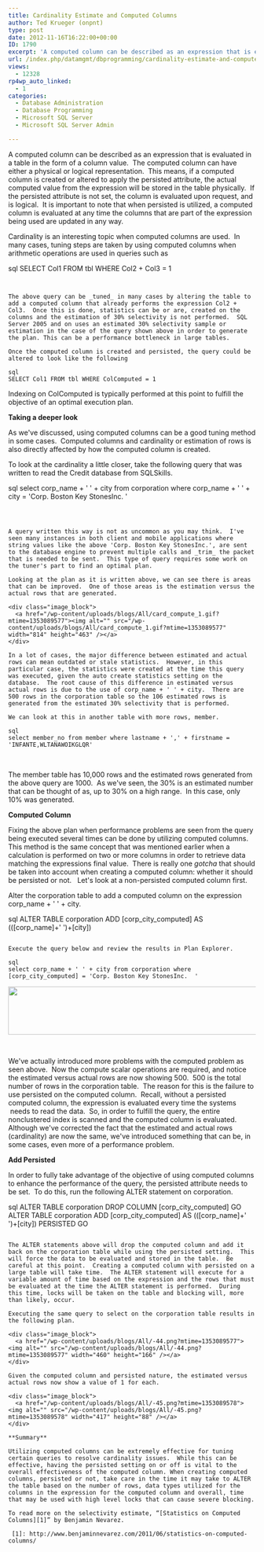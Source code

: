 ```yaml
---
title: Cardinality Estimate and Computed Columns
author: Ted Krueger (onpnt)
type: post
date: 2012-11-16T16:22:00+00:00
ID: 1790
excerpt: 'A computed column can be described as an expression that is evaluated in a table in the form of a column value.  The computed column can have either a physical or logical representation.  This means, if a computed column is created or altered to apply t&hellip;'
url: /index.php/datamgmt/dbprogramming/cardinality-estimate-and-computed-columns/
views:
  - 12328
rp4wp_auto_linked:
  - 1
categories:
  - Database Administration
  - Database Programming
  - Microsoft SQL Server
  - Microsoft SQL Server Admin

---
```

A computed column can be described as an expression that is evaluated in a table in the form of a column value.  The computed column can have either a physical or logical representation.  This means, if a computed column is created or altered to apply the persisted attribute, the actual computed value from the expression will be stored in the table physically.  If the persisted attribute is not set, the column is evaluated upon request, and is logical.  It is important to note that when persisted is utilized, a computed column is evaluated at any time the columns that are part of the expression being used are updated in any way.

Cardinality is an interesting topic when computed columns are used.  In many cases, tuning steps are taken by using computed columns when arithmetic operations are used in queries such as

sql
SELECT Col1 FROM tbl WHERE Col2 + Col3 = 1
```


The above query can be _tuned_ in many cases by altering the table to add a computed column that already performs the expression Col2 + Col3.  Once this is done, statistics can be or are, created on the columns and the estimation of 30% selectivity is not performed.  SQL Server 2005 and on uses an estimated 30% selectivity sample or estimation in the case of the query shown above in order to generate the plan. This can be a performance bottleneck in large tables.

Once the computed column is created and persisted, the query could be altered to look like the following

sql
SELECT Col1 FROM tbl WHERE ColComputed = 1
```


Indexing on ColComputed is typically performed at this point to fulfill the objective of an optimal execution plan.

**Taking a deeper look**

As we've discussed, using computed columns can be a good tuning method in some cases.  Computed columns and cardinality or estimation of rows is also directly affected by how the computed column is created.

To look at the cardinality a little closer, take the following query that was written to read the Credit database from SQLSkills.

sql
select corp_name + ' ' + city from corporation where 
corp_name + ' ' + city = 'Corp. Boston Key StonesInc.  '
```

 

A query written this way is not as uncommon as you may think.  I've seen many instances in both client and mobile applications where string values like the above 'Corp. Boston Key StonesInc.', are sent to the database engine to prevent multiple calls and _trim_ the packet that is needed to be sent.  This type of query requires some work on the tuner's part to find an optimal plan.

Looking at the plan as it is written above, we can see there is areas that can be improved.  One of those areas is the estimation versus the actual rows that are generated.

<div class="image_block">
  <a href="/wp-content/uploads/blogs/All/card_compute_1.gif?mtime=1353089577"><img alt="" src="/wp-content/uploads/blogs/All/card_compute_1.gif?mtime=1353089577" width="814" height="463" /></a>
</div>

In a lot of cases, the major difference between estimated and actual rows can mean outdated or stale statistics.  However, in this particular case, the statistics were created at the time this query was executed, given the auto create statistics setting on the database.  The root cause of this difference in estimated versus actual rows is due to the use of corp_name + ' ' + city.  There are 500 rows in the corporation table so the 106 estimated rows is generated from the estimated 30% selectivity that is performed.

We can look at this in another table with more rows, member.

sql
select member_no from member where lastname + ',' + firstname = 'INFANTE,WLTANAWOIKGLQR'
```


 

The member table has 10,000 rows and the estimated rows generated from the above query are 1000.  As we've seen, the 30% is an estimated number that can be thought of as, up to 30% on a high range.  In this case, only 10% was generated.

**Computed Column**

Fixing the above plan when performance problems are seen from the query being executed several times can be done by utilizing computed columns.  This method is the same concept that was mentioned earlier when a calculation is performed on two or more columns in order to retrieve data matching the expressions final value.  There is really one _gotcha_ that should be taken into account when creating a computed column: whether it should be persisted or not.   Let's look at a non-persisted computed column first.

Alter the corporation table to add a computed column on the expression corp_name + ' ' + city.

sql
ALTER TABLE corporation
ADD [corp_city_computed]  AS (([corp_name]+' ')+[city])
```

Execute the query below and review the results in Plan Explorer.

sql
select corp_name + ' ' + city from corporation where 
[corp_city_computed] = 'Corp. Boston Key StonesInc.  '
```

<div class="image_block">
  <a href="/wp-content/uploads/blogs/All/-43.png?mtime=1353089577"><img alt="" src="/wp-content/uploads/blogs/All/-43.png?mtime=1353089577" width="624" height="98" /></a>
</div>

 

We've actually introduced more problems with the computed problem as seen above.  Now the compute scalar operations are required, and notice the estimated versus actual rows are now showing 500.  500 is the total number of rows in the corporation table.  The reason for this is the failure to use persisted on the computed column.  Recall, without a persisted computed column, the expression is evaluated every time the systems  needs to read the data.  So, in order to fulfill the query, the entire nonclustered index is scanned and the computed column is evaluated.  Although we've corrected the fact that the estimated and actual rows (cardinality) are now the same, we've introduced something that can be, in some cases, even more of a performance problem.

**Add Persisted**

In order to fully take advantage of the objective of using computed columns to enhance the performance of the query, the persisted attribute needs to be set.  To do this, run the following ALTER statement on corporation.

sql
ALTER TABLE corporation
DROP COLUMN [corp_city_computed]
GO
ALTER TABLE corporation
ADD [corp_city_computed]  AS (([corp_name]+' ')+[city]) PERSISTED
GO
```

The ALTER statements above will drop the computed column and add it back on the corporation table while using the persisted setting.  This will force the data to be evaluated and stored in the table.  Be careful at this point.  Creating a computed column with persisted on a large table will take time.  The ALTER statement will execute for a variable amount of time based on the expression and the rows that must be evaluated at the time the ALTER statement is performed.  During this time, locks will be taken on the table and blocking will, more than likely, occur.

Executing the same query to select on the corporation table results in the following plan.

<div class="image_block">
  <a href="/wp-content/uploads/blogs/All/-44.png?mtime=1353089577"><img alt="" src="/wp-content/uploads/blogs/All/-44.png?mtime=1353089577" width="460" height="166" /></a>
</div>

Given the computed column and persisted nature, the estimated versus actual rows now show a value of 1 for each.

<div class="image_block">
  <a href="/wp-content/uploads/blogs/All/-45.png?mtime=1353089578"><img alt="" src="/wp-content/uploads/blogs/All/-45.png?mtime=1353089578" width="417" height="88" /></a>
</div>

**Summary**

Utilizing computed columns can be extremely effective for tuning certain queries to resolve cardinality issues.  While this can be effective, having the persisted setting on or off is vital to the overall effectiveness of the computed column. When creating computed columns, persisted or not, take care in the time it may take to ALTER the table based on the number of rows, data types utilized for the columns in the expression for the computed column and overall, time that may be used with high level locks that can cause severe blocking.

To read more on the selectivity estimate, “[Statistics on Computed Columns][1]” by Benjamin Nevarez.

 [1]: http://www.benjaminnevarez.com/2011/06/statistics-on-computed-columns/